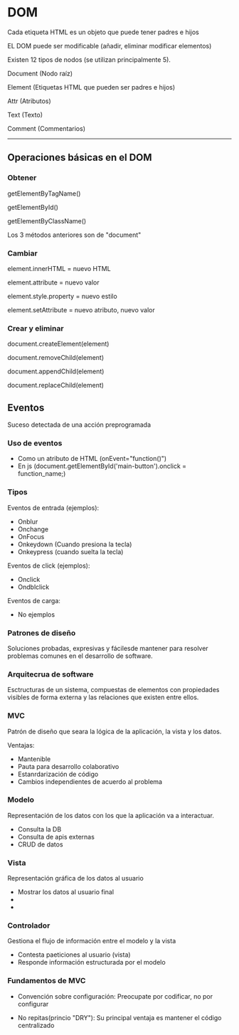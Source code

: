 # DOM

Cada etiqueta HTML es un objeto que puede tener padres e hijos

EL DOM puede ser modificable (añadir, eliminar modificar elementos)

Existen 12 tipos de nodos (se utilizan principalmente 5).

Document (Nodo raíz)

Element (Etiquetas HTML que pueden ser padres e hijos)

Attr (Atributos)

Text (Texto)

Comment (Commentarios)

---

## Operaciones básicas en el DOM

### Obtener

getElementByTagName()

getElementById()

getElementByClassName()

Los 3 métodos anteriores son de "document"

### Cambiar

element.innerHTML = nuevo HTML

element.attribute = nuevo valor

element.style.property = nuevo estilo

element.setAttribute = nuevo atributo, nuevo valor

### Crear y eliminar

document.createElement(element)

document.removeChild(element)

document.appendChild(element)

document.replaceChild(element)

## Eventos

Suceso detectada de una acción preprogramada

### Uso de eventos

* Como un atributo de HTML (onEvent="function()")
* En js (document.getElementById('main-button').onclick = function_name;)

### Tipos

Eventos de entrada (ejemplos):

* Onblur
* Onchange
* OnFocus
* Onkeydown (Cuando presiona la tecla)
* Onkeypress (cuando suelta la tecla)

Eventos de click (ejemplos):

* Onclick
* Ondblclick

Eventos de carga:

* No ejemplos

### Patrones de diseño

Soluciones probadas, expresivas y fácilesde mantener para resolver problemas
comunes en el desarrollo de software.

### Arquitecrua de software

Esctructuras de un sistema, compuestas de elementos con propiedades visibles de
forma externa y las relaciones que existen entre ellos.

### MVC

Patrón de diseño que seara la lógica de la aplicación, la vista y los datos.

Ventajas:

* Mantenible
* Pauta para desarrollo colaborativo
* Estanrdarización de código
* Cambios independientes de acuerdo al problema

### Modelo

Representación de los datos con los que la aplicación va a interactuar.

* Consulta la DB
* Consulta de apis externas
* CRUD de datos

### Vista

Representación gráfica de los datos al usuario

* Mostrar los datos al usuario final
*
*

### Controlador

Gestiona el flujo de información entre el modelo y la vista

* Contesta paeticiones al usuario (vista)
* Responde información estructurada por el modelo

### Fundamentos de MVC

* Convención sobre configuración:
Preocupate por codificar, no por configurar

* No repitas(princio "DRY"):
Su principal ventaja es mantener el código centralizado
